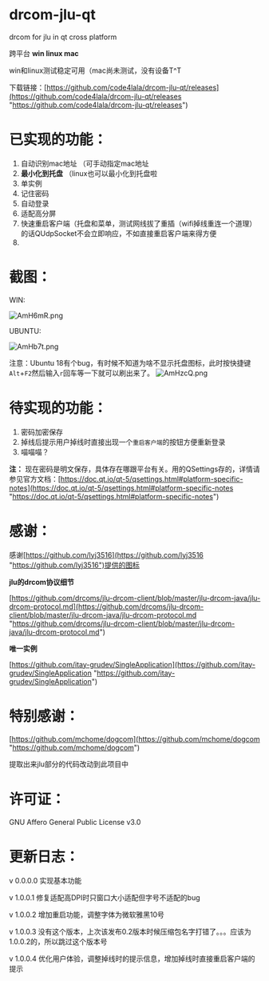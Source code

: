 # drcom-jlu-qt
drcom for jlu in qt cross platform


跨平台 **win linux mac**


win和linux测试稳定可用（mac尚未测试，没有设备T^T


下载链接：[https://github.com/code4lala/drcom-jlu-qt/releases](https://github.com/code4lala/drcom-jlu-qt/releases "https://github.com/code4lala/drcom-jlu-qt/releases")


# 已实现的功能： #


1. 自动识别mac地址 （可手动指定mac地址
2. **最小化到托盘** （linux也可以最小化到托盘啦
3. 单实例
4. 记住密码
5. 自动登录
6. 适配高分屏
7. 快速重启客户端（托盘和菜单，测试网线拔了重插（wifi掉线重连一个道理）的话QUdpSocket不会立即响应，不如直接重启客户端来得方便
8. 

# 截图： #
WIN:

![AmH6mR.png](https://s2.ax1x.com/2019/03/18/AmH6mR.png)

UBUNTU:

![AmHb7t.png](https://s2.ax1x.com/2019/03/18/AmHb7t.png)

注意：Ubuntu 18有个bug，有时候不知道为啥不显示托盘图标，此时按快捷键`Alt`+`F2`然后输入`r`回车等一下就可以刷出来了。
![AmHzcQ.png](https://s2.ax1x.com/2019/03/18/AmHzcQ.png)

# 待实现的功能： #


1. 密码加密保存
2. 掉线后提示用户掉线时直接出现一个`重启客户端`的按钮方便重新登录
3. 喵喵喵？

**注：**
现在密码是明文保存，具体存在哪跟平台有关。用的QSettings存的，详情请参见官方文档：[https://doc.qt.io/qt-5/qsettings.html#platform-specific-notes](https://doc.qt.io/qt-5/qsettings.html#platform-specific-notes "https://doc.qt.io/qt-5/qsettings.html#platform-specific-notes")

# 感谢： #


感谢[https://github.com/lyj3516](https://github.com/lyj3516 "https://github.com/lyj3516")提供的图标


**jlu的drcom协议细节**

[https://github.com/drcoms/jlu-drcom-client/blob/master/jlu-drcom-java/jlu-drcom-protocol.md](https://github.com/drcoms/jlu-drcom-client/blob/master/jlu-drcom-java/jlu-drcom-protocol.md "https://github.com/drcoms/jlu-drcom-client/blob/master/jlu-drcom-java/jlu-drcom-protocol.md")


**唯一实例**

[https://github.com/itay-grudev/SingleApplication](https://github.com/itay-grudev/SingleApplication "https://github.com/itay-grudev/SingleApplication")


# 特别感谢： #


[https://github.com/mchome/dogcom](https://github.com/mchome/dogcom "https://github.com/mchome/dogcom")


提取出来jlu部分的代码改动到此项目中


# 许可证： #


GNU Affero General Public License v3.0


# 更新日志： #

v 0.0.0.0 实现基本功能

v 1.0.0.1 修复适配高DPI时只窗口大小适配但字号不适配的bug

v 1.0.0.2 增加重启功能，调整字体为微软雅黑10号

v 1.0.0.3 没有这个版本，上次该发布0.2版本时候压缩包名字打错了。。。应该为1.0.0.2的，所以跳过这个版本号

v 1.0.0.4 优化用户体验，调整掉线时的提示信息，增加掉线时直接重启客户端的提示

